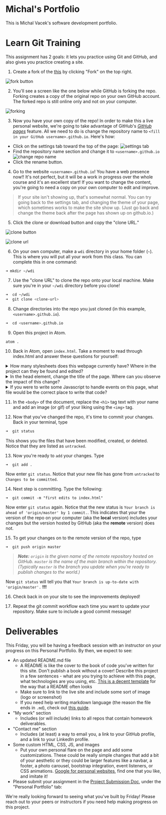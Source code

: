 # Michal's Portfolio

This is Michal Vacek's software development portfolio.








# Learn Git Training

This assignment has 2 goals: it lets you practice using Git and GitHub, and also gives you practice creating a site.

1. Create a fork of the [this](https://github.com/sf-wdi-LABS/personal-portfolio) by clicking "Fork" on the top right.

  ![fork button](https://cloud.githubusercontent.com/assets/6520345/17564556/97ecdd00-5ee8-11e6-9ad0-a7b8104579ff.png)

2. You'll see a screen like the one below while GitHub is forking the repo. Forking creates a copy of the original repo on your own GitHub account. The forked repo is still online only and not on your computer.

  ![forking](https://cloud.githubusercontent.com/assets/6520345/17570801/c0d27e36-5f02-11e6-8d44-f485301831ed.png)

3. Now you have your own copy of the repo! In order to make this a live personal website, we're going to take advantage of GitHub's [*GitHub pages*](https://pages.github.com/) feature. All we need to do is change the repository name to `<fill in your GitHub username>.github.io`. Here's how:

  * Click on the settings tab toward the top of the page: ![settings tab](https://cloud.githubusercontent.com/assets/6520345/17564907/fc20986a-5ee9-11e6-8e7f-abc19c482a7b.png)
  * Find the repository name section and change it to `<username>.github.io` ![change repo name](https://cloud.githubusercontent.com/assets/6520345/17564950/2a69081a-5eea-11e6-8d17-8017954d8ad7.png)
  * Click the rename button.

4. Go to the website `<username>.github.io`!  You have a web presence now!! It's not perfect, but it will be a work in progress over the whole course and it's an excellent start! If you want to change the content, you're going to need a copy on your own computer to edit and improve.

>If your site isn't showing up, that's somewhat normal. You can try going back to the settings tab, and changing the theme of your page, which sometimes works to make the site show up. (Just go back and change the theme back after the page has shown up on github.io.)

5. Click the clone or download button and copy the "clone URL."

  ![clone button](https://cloud.githubusercontent.com/assets/6520345/17565250/87ec41b8-5eeb-11e6-8fc8-280aa6e14611.png)

  ![clone url](https://cloud.githubusercontent.com/assets/6520345/17565297/bc8e85ca-5eeb-11e6-870d-3029f9f7ed5b.png)

6. On your own computer, make a `wdi` directory in your home folder (`~`). This is where you will put all your work from this class. You can complete this in one command:
  ```
  ➜ mkdir ~/wdi
  ```

7. Use the "clone URL" to clone the repo onto your local machine. Make sure you're in your `~/wdi` directory before you clone!

  ```zsh
  ➜  cd ~/wdi
  ➜  git clone <clone-url>
  ```

8. Change directories into the repo you just cloned (in this example, `<username>.github.io`).

  ```zsh
  ➜  cd <username>.github.io
  ```

9. Open this project in Atom.

  ```zsh
  atom .
  ```

10. Back in Atom, open `index.html`. Take a moment to read through index.html and answer these questions for yourself:

  <details>
    <summary>How many stylesheets does this webpage currently have? Where in the project can they be found and edited?</summary>
    <p>
    There are two stylesheets, normalize.css and main.css. normalize.css is in the vendor/css folder because it's a file developed by somebody else (a vendor) and you won't be editing it. main.css is in the assets/css folder and is the custom styling that you'll spend time adjusting.
    </p>
  </details>

  <details>
    <summary>
    In the head element, change the title of the page. Where can you observe the impact of this change?
    </summary>
    <p>On the tab in the browser, your site will display a new name. It used to be "First Training."</p>
  </details>

  <details>
    <summary>If you were to write some Javascript to handle events on this page, what file would be the correct place to write that code?</summary>
    <p>
    You'd want to write your custom JS in the assets/js/app.js file. Once this file grows big enough you might want to create new JS files in the assets/js folder.
    </p>
  </details>

11. In the `<body>` of the document, replace the `<h1>` tag text with your name and add an image (or gif) of your liking using the `<img>` tag.

12. Now that you've changed the repo, it's time to commit your changes. Back in your terminal, type

  ```zsh
  ➜  git status
  ```
  This shows you the files that have been modified, created, or deleted. Notice that they are listed as `untracked`.

13. Now you're ready to `add` your changes. Type
  ```
  ➜  git add .
  ```
  Now enter `git status`. Notice that your new file has gone from `untracked` to `Changes to be committed`.

14. Next step is committing. Type the following:

  ```
  ➜  git commit -m "first edits to index.html"
  ```
  Now enter `git status` again. Notice that the new status is `Your branch is ahead of 'origin/master' by 1 commit.`. This indicates that your the version of the repo on your computer (aka the __local__ version) includes your changes but the version hosted by GitHub (aka the __remote__ version) does not.

15. To get your changes on to the remote version of the repo, type

  ```
  ➜  git push origin master
  ```
>***Note:*** *`origin` is the given name of the remote repository hosted on GitHub. `master` is the name of the main branch within the repository. (Typically `master` is the branch you update when you're ready to publish changes to the world.)*

  Now `git status` will tell you that `Your branch is up-to-date with 'origin/master'.` __!!!__

16. Check back in on your site to see the improvements deployed!

17. Repeat the git commit workflow each time you want to update your repository. Make sure to include a good commit message!

# Deliverables

This Friday, you will be having a feedback session with an instructor on your progress on this Personal Portfolio. By then, we expect to see:

* An updated README.md file
  - A README is like the cover to the book of code you've written for this site. Don't publish a book without a cover! Describe this project in a few sentences - what are you trying to achieve with this page, what technologies are you using, etc. [This is a decent template](https://gist.github.com/zenorocha/4526327) for the way that a README often looks
  - Make sure to link to the live site and include some sort of image (logo or screenshot)
  - If you need help writing markdown language (the reason the file ends in `.md`), check out [this guide](https://github.com/adam-p/markdown-here/wiki/Markdown-Cheatsheet).
* "My work" section 
  - Includes (or will include) links to all repos that contain homework deliverables.
* "Contact me" section
  - Includes (at least) a way to email you, a link to your GitHub profile, and a link to your LinkedIn profile.
* Some custom HTML, CSS, JS, and images
  - Put your own personal flare on the page and add some customizations. These could be really simple changes that add a bit of your aesthetic or they could be larger features like a navbar, a footer, a photo carousel, bootstrap integration, event listeners, or CSS animations. [Google for personal websites](https://www.google.com/search?q=personal+website&espv=2&biw=1280&bih=612&site=webhp&tbm=isch&tbo=u&source=univ&sa=X&ved=0ahUKEwjx-Krl6bfOAhUUI2MKHaoPDUEQsAQIQA&dpr=2#imgrc=OOkEvdqZczSU-M%3A), find one that you like, and imitate it!
* Please submit your assignment in the [Project Submission Doc](https://docs.google.com/spreadsheets/d/1Phbzp7kwryUhv3C7con25LoUYU8yEoHw7K5-dLSvOnU/edit?usp=sharing), under the "Personal Portfolio" tab:

We're really looking forward to seeing what you've built by Friday! Please reach out to your peers or instructors if you need help making progress on this project.




